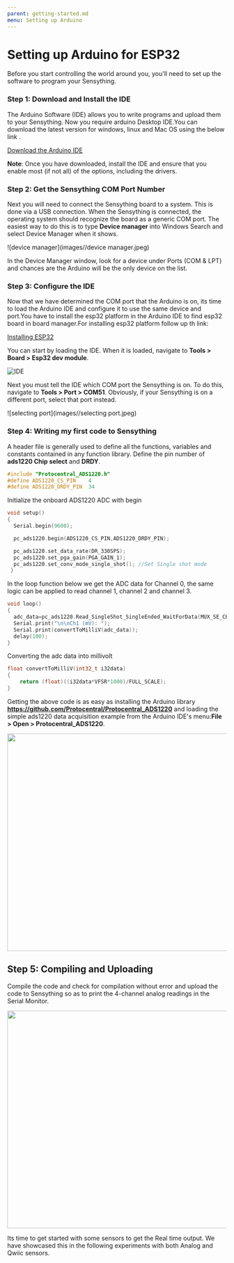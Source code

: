 ```yaml
---
parent: getting-started.md
menu: Setting up Arduino
---
```


# Setting up Arduino for ESP32

Before you start controlling the world around you, you'll need to set up the software to program your Sensything.

### Step 1: Download and Install the IDE
The Arduino Software (IDE) allows you to write programs and upload them to your Sensything. Now you require arduino Desktop IDE.You can download the latest version for windows, linux and Mac OS using the below link .

[Download the Arduino IDE](https://www.arduino.cc/en/Main/Software#download)

**Note**: Once you have downloaded, install the IDE and ensure that you enable most (if not all) of the options, including the drivers.

### Step 2: Get the Sensything COM Port Number
Next you will need to connect the Sensything board to a system. This is done via a USB connection. When the Sensything is connected, the operating system should recognize the board as a generic COM port. The easiest way to do this is to type **Device manager** into Windows Search and select Device Manager when it shows.

![device manager](images//device manager.jpeg)

In the Device Manager window, look for a device under Ports (COM & LPT) and chances are the Arduino will be the only device on the list.

### Step 3: Configure the IDE
Now that we have determined the COM port that the Arduino is on, its time to load the Arduino IDE and configure it to use the same device and port.You have to install the esp32 platform in the Arduino IDE to find esp32 board in board manager.For installing esp32 platform follow up th link:

[Installing ESP32](https://github.com/espressif/arduino-esp32/blob/master/docs/arduino-ide/boards_manager.md)

You can start by loading the IDE. When it is loaded, navigate to **Tools > Board > Esp32 dev module**.

![IDE](images//IDE.jpeg)

Next you must tell the IDE which COM port the Sensything is on. To do this, navigate to **Tools > Port > COM51**. Obviously, if your Sensything is on a different port, select that port instead.

![selecting port](images//selecting port.jpeg)

### Step 4: Writing my first code to Sensything
A header file is generally used to define all the functions, variables and constants contained in any function library. Define the pin number of **ads1220 Chip select** and **DRDY**.

```c
#include "Protocentral_ADS1220.h"
#define ADS1220_CS_PIN    4
#define ADS1220_DRDY_PIN  34
```
Initialize the onboard ADS1220 ADC with begin
```c
void setup()
{
  Serial.begin(9600);

  pc_ads1220.begin(ADS1220_CS_PIN,ADS1220_DRDY_PIN);

  pc_ads1220.set_data_rate(DR_330SPS);
  pc_ads1220.set_pga_gain(PGA_GAIN_1);
  pc_ads1220.set_conv_mode_single_shot(); //Set Single shot mode
 }
```
In the loop function below we get the ADC data for Channel 0, the same logic can be applied to read channel 1, channel 2 and channel 3.

```c
void loop()
{
  adc_data=pc_ads1220.Read_SingleShot_SingleEnded_WaitForData(MUX_SE_CH0);
  Serial.print("\n\nCh1 (mV): ");
  Serial.print(convertToMilliV(adc_data));
  delay(100);  
}
```  
Converting the adc data into millivolt
```c
float convertToMilliV(int32_t i32data)
{
    return (float)((i32data*VFSR*1000)/FULL_SCALE);
}
```
Getting the above code is as easy as installing the Arduino library **https://github.com/Protocentral/Protocentral_ADS1220** and loading the simple ads1220 data acquisition example from  the Arduino IDE's menu:**File > Open > Protocentral_ADS1220**.


<img src="images/ads1220_read.png" width="800" height="500" />


## Step 5: Compiling and Uploading

Compile the code and check for compilation without error and upload the code to Sensything so as to print the 4-channel analog readings in the Serial Monitor.


<img src="images/sensything_reading.png" width="800" height="500" />

Its time to get started with some sensors to get the Real time output. We have showcased this in the following experiments with both Analog and Qwiic sensors.
